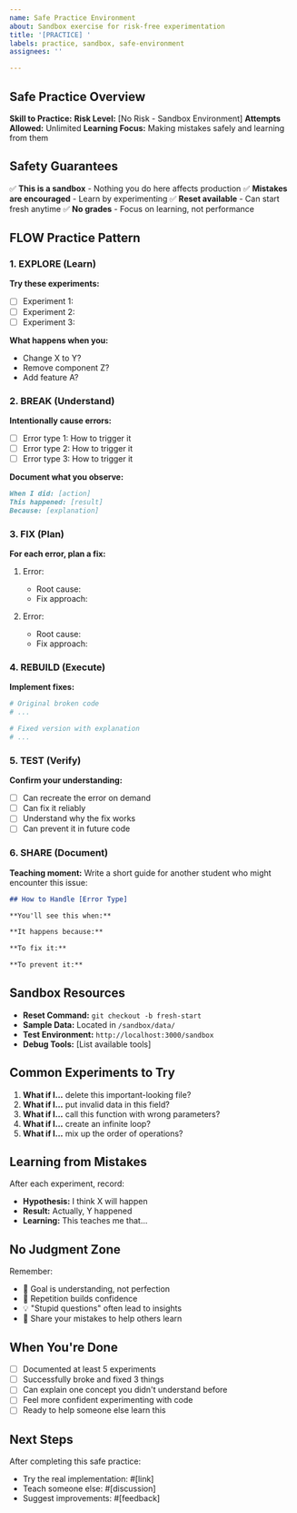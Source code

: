 ```yaml
---
name: Safe Practice Environment
about: Sandbox exercise for risk-free experimentation
title: '[PRACTICE] '
labels: practice, sandbox, safe-environment
assignees: ''

---
```


## Safe Practice Overview
**Skill to Practice:** 
**Risk Level:** [No Risk - Sandbox Environment]
**Attempts Allowed:** Unlimited
**Learning Focus:** Making mistakes safely and learning from them

## Safety Guarantees
✅ **This is a sandbox** - Nothing you do here affects production
✅ **Mistakes are encouraged** - Learn by experimenting
✅ **Reset available** - Can start fresh anytime
✅ **No grades** - Focus on learning, not performance

## FLOW Practice Pattern

### 1. EXPLORE (Learn)
**Try these experiments:**
- [ ] Experiment 1: 
- [ ] Experiment 2: 
- [ ] Experiment 3: 

**What happens when you:**
- Change X to Y?
- Remove component Z?
- Add feature A?

### 2. BREAK (Understand)
**Intentionally cause errors:**
- [ ] Error type 1: How to trigger it
- [ ] Error type 2: How to trigger it
- [ ] Error type 3: How to trigger it

**Document what you observe:**
```markdown
When I did: [action]
This happened: [result]
Because: [explanation]
```

### 3. FIX (Plan)
**For each error, plan a fix:**
1. Error: 
   - Root cause: 
   - Fix approach: 

2. Error: 
   - Root cause: 
   - Fix approach: 

### 4. REBUILD (Execute)
**Implement fixes:**
```python
# Original broken code
# ...

# Fixed version with explanation
# ...
```

### 5. TEST (Verify)
**Confirm your understanding:**
- [ ] Can recreate the error on demand
- [ ] Can fix it reliably
- [ ] Understand why the fix works
- [ ] Can prevent it in future code

### 6. SHARE (Document)
**Teaching moment:**
Write a short guide for another student who might encounter this issue:

```markdown
## How to Handle [Error Type]

**You'll see this when:**

**It happens because:**

**To fix it:**

**To prevent it:**
```

## Sandbox Resources
- **Reset Command:** `git checkout -b fresh-start`
- **Sample Data:** Located in `/sandbox/data/`
- **Test Environment:** `http://localhost:3000/sandbox`
- **Debug Tools:** [List available tools]

## Common Experiments to Try
1. **What if I...** delete this important-looking file?
2. **What if I...** put invalid data in this field?
3. **What if I...** call this function with wrong parameters?
4. **What if I...** create an infinite loop?
5. **What if I...** mix up the order of operations?

## Learning from Mistakes
After each experiment, record:
- **Hypothesis:** I think X will happen
- **Result:** Actually, Y happened
- **Learning:** This teaches me that...

## No Judgment Zone
Remember:
- 🎯 Goal is understanding, not perfection
- 🔄 Repetition builds confidence
- 💡 "Stupid questions" often lead to insights
- 🤝 Share your mistakes to help others learn

## When You're Done
- [ ] Documented at least 5 experiments
- [ ] Successfully broke and fixed 3 things
- [ ] Can explain one concept you didn't understand before
- [ ] Feel more confident experimenting with code
- [ ] Ready to help someone else learn this

## Next Steps
After completing this safe practice:
- Try the real implementation: #[link]
- Teach someone else: #[discussion]
- Suggest improvements: #[feedback]